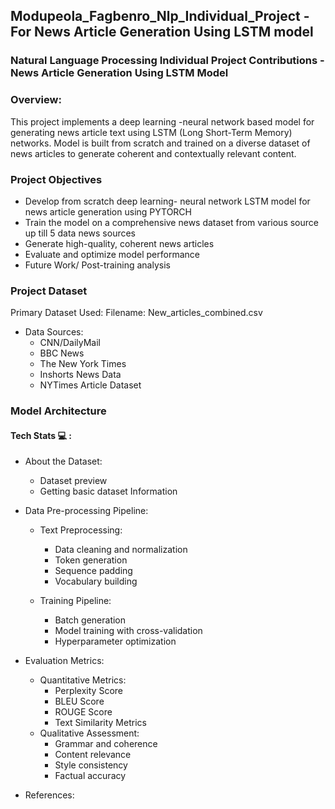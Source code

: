 ## Modupeola_Fagbenro_Nlp_Individual_Project - For News Article Generation Using LSTM model 



### Natural Language Processing Individual Project Contributions - News Article Generation Using LSTM Model 

### Overview:
This project implements a deep learning -neural network based model for generating news article text using LSTM (Long Short-Term Memory) networks. 
Model is built from scratch and trained on a diverse dataset of news articles to generate coherent and contextually relevant content.

 
### Project Objectives

- Develop from scratch deep learning- neural network LSTM model for news article generation using PYTORCH 
- Train the model on a comprehensive news dataset from various source up till 5 data news sources 
- Generate high-quality, coherent news articles
- Evaluate and optimize model performance
- Future Work/ Post-training analysis

###  Project Dataset
Primary Dataset Used:
Filename: New_articles_combined.csv 
 - Data Sources:
    - CNN/DailyMail
    - BBC News
   - The New York Times
    - Inshorts News Data
     - NYTimes Article Dataset


### Model Architecture 

  #### Tech Stats 💻 : 

- About the Dataset: 
    - Dataset preview
    - Getting basic dataset Information 

- Data Pre-processing Pipeline:
  - Text Preprocessing:
      - Data cleaning and normalization
      - Token generation
      - Sequence padding
      - Vocabulary building

  - Training Pipeline:
      - Batch generation
      - Model training with cross-validation
      - Hyperparameter optimization

- Evaluation Metrics:
    - Quantitative Metrics: 
        - Perplexity Score
        - BLEU Score
        - ROUGE Score
        - Text Similarity Metrics
    - Qualitative Assessment: 
        - Grammar and coherence
        - Content relevance
        - Style consistency
        - Factual accuracy
     
- References: 

  


